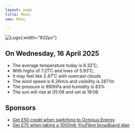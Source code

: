 ```yaml
---
layout: page
title: Menu
seo: Menu

---
```


![Logo](/images/logo.jpg){:width="832px"}

<!-- weather_marker starts -->
## On Wednesday, 16 April 2025

- The average temperature today is 6.32˚C,
- With highs of 7.21˚C and lows of 5.93˚C,
- It may feel like 2.47˚C with overcast clouds
- The wind speed is 6.26m/s and visibility is 2871m
- The pressure is 990hPa and humidity is 83%
- The sun will rise at 05:09 and set at 19:06

<!-- weather_marker ends -->

## Sponsors

- [Get £50 credit when switching to Octopus Energy](https://bit.ly/3oD1nnS)
- [Get £75 when taking a 1000mb YouFibre broadband plan](https://aklam.io/91zWhU?)



